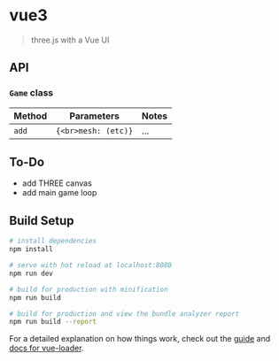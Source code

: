 # vue3

> three.js with a Vue UI

## API

### `Game` class

| Method | Parameters          | Notes |
| ------ | ------------------- | ----- |
| `add`  | `{<br>mesh: (etc)}` | ...   |

## To-Do

*   add THREE canvas
*   add main game loop

## Build Setup

```bash
# install dependencies
npm install

# serve with hot reload at localhost:8080
npm run dev

# build for production with minification
npm run build

# build for production and view the bundle analyzer report
npm run build --report
```

For a detailed explanation on how things work, check out the [guide](http://vuejs-templates.github.io/webpack/) and [docs for vue-loader](http://vuejs.github.io/vue-loader).
